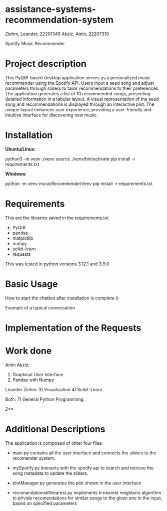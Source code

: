# assistance-systems-recommendation-system

Ziehm, Leander, 22201349
Akziz, Amin, 22207319


Spotify Music Recommender

# Project description

This PyQt6-based desktop application serves as a personalized music recommender using the Spotify API. Users input a seed song and adjust parameters through sliders to tailor recommendations to their preferences. The application generates a list of 10 recommended songs, presenting detailed information in a tabular layout. A visual representation of the seed song and recommendations is displayed through an interactive plot. The unique layout enhances user experience, providing a user-friendly and intuitive interface for discovering new music.


# Installation

**Ubuntu/Linux:**

python3 -m venv ./venv
source ./venv/bin/activate
pip install -r requirements.txt 

**Windows:**

python -m venv musicRecommenderVenv
pip install -r requirements.txt

# Requirements

This are the libraries saved in the requirements.txt

- PyQt6
- pandas
- matplotlib
- numpy
- scikit-learn
- requests

This was tested in python versions 3.12.1 and 3.9.0

# Basic Usage

How to start the chatbot after installation is complete ()

Example of a typical conversation

# Implementation of the Requests


# Work done

Amin Akziz:
1) Graphical User Interface
2) Pandas with Numpy

Leander Ziehm:
3) Visualization
4) Scikit-Learn

Both: 7) General Python Programming.

2**

# Additional Descriptions

The application is composed of other four files:

- main.py contains all the user interface and connects the sliders to the recomender system.

- mySpotify.py interacts with the spotify api to search and retrieve the song metadata to update the sliders.

- plotManager.py generates the plot shown in the user interface

- recomandationskNrearest.py implements k-nearest neighbors algorithm to privide recomendations for similar songs to the given one in the input, based on specified parameters

